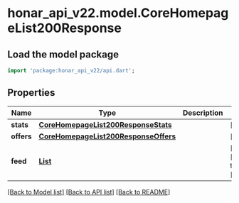 # honar_api_v22.model.CoreHomepageList200Response

## Load the model package
```dart
import 'package:honar_api_v22/api.dart';
```

## Properties
Name | Type | Description | Notes
------------ | ------------- | ------------- | -------------
**stats** | [**CoreHomepageList200ResponseStats**](CoreHomepageList200ResponseStats.md) |  | [optional] 
**offers** | [**CoreHomepageList200ResponseOffers**](CoreHomepageList200ResponseOffers.md) |  | [optional] 
**feed** | [**List<ArtGalleryRead200ResponsePostsInner>**](ArtGalleryRead200ResponsePostsInner.md) |  | [optional] [default to const []]

[[Back to Model list]](../README.md#documentation-for-models) [[Back to API list]](../README.md#documentation-for-api-endpoints) [[Back to README]](../README.md)


